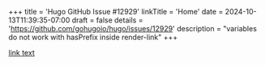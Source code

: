 +++
title = 'Hugo GitHub Issue #12929'
linkTitle = 'Home'
date = 2024-10-13T11:39:35-07:00
draft = false
details = 'https://github.com/gohugoio/hugo/issues/12929'
description = "variables do not work with hasPrefix inside render-link"
+++

[link text](https://my.test.link "link title")

